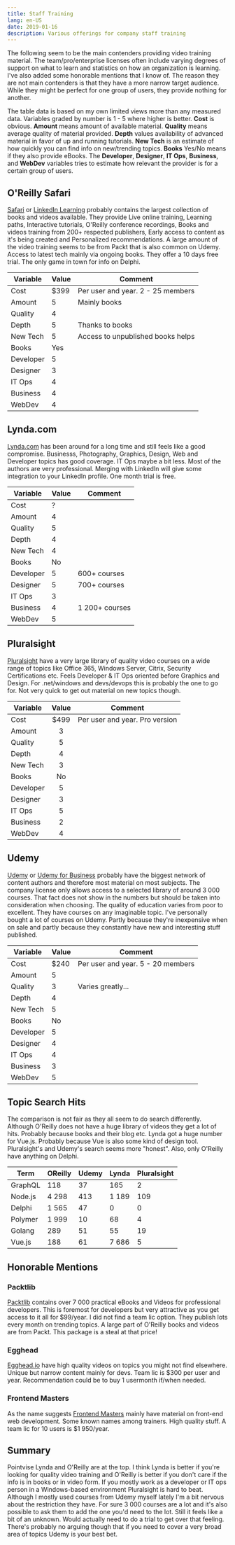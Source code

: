 ```yaml
---
title: Staff Training
lang: en-US
date: 2019-01-16
description: Various offerings for company staff training
---
```


The following seem to be the main contenders providing video training material. The team/pro/enterprise licenses often include varying degrees of support on what to learn and statistics on how an organization is learning. I've also added some honorable mentions that I know of. The reason they are not main contenders is that they have a more narrow target audience. While they might be perfect for one group of users, they provide nothing for another.

The table data is based on my own limited views more than any measured data. Variables graded by number is 1 - 5 where higher is better. **Cost** is obvious. **Amount** means amount of available material. **Quality** means average quality of material provided. **Depth** values availability of advanced material in favor of up and running tutorials. **New Tech** is an estimate of how quickly you can find info on new/trending topics. **Books** Yes/No means if they also provide eBooks. The **Developer**, **Designer**, **IT Ops**, **Business**, and **WebDev** variables tries to estimate how relevant the provider is for a certain group of users.

## O'Reilly Safari

[Safari](https://www.safaribooksonline.com) or [LinkedIn Learning](https://www.oreilly.com/online-learning/index.html) probably contains the largest collection of books and videos available. They provide Live online training, Learning paths, Interactive tutorials, O'Reilly conference recordings, Books and videos training from 200+ respected publishers, Early access to content as it's being created and Personalized recommendations. A large amount of the video training seems to be from Packt that is also common on Udemy. Access to latest tech mainly via ongoing books. They offer a 10 days free trial. The only game in town for info on Delphi.

| Variable    | Value | Comment                           |
|-------------|-------|-----------------------------------|
| Cost        |  $399 | Per user and year. 2 - 25 members |
| Amount      |     5 | Mainly books                      |
| Quality     |     4 |                                   |
| Depth       |     5 | Thanks to books                   |
| New Tech    |     5 | Access to unpublished books helps |
| Books       |   Yes |                                   |
| Developer   |     5 |                                   |
| Designer    |     3 |                                   |
| IT Ops      |     4 |                                   |
| Business    |     4 |                                   |
| WebDev      |     4 |                                   |


## Lynda.com

[Lynda.com](https://www.lynda.com/) has been around for a long time and still feels like a good compromise. Businesss, Photography, Graphics, Design, Web and Developer topics has good coverage. IT Ops maybe a bit less. Most of the authors are very professional. Merging with LinkedIn will give some integration to your LinkedIn profile. One month trial is free.

| Variable    | Value | Comment                           |
|-------------|-------|-----------------------------------|
| Cost        |     ? |                                   |
| Amount      |     4 |                                   |
| Quality     |     5 |                                   |
| Depth       |     4 |                                   |
| New Tech    |     4 |                                   |
| Books       |   No  |                                   |
| Developer   |     5 | 600+ courses                      |
| Designer    |     5 | 700+ courses                      |
| IT Ops      |     3 |                                   |
| Business    |     4 | 1 200+ courses                    |
| WebDev      |     5 |                                   |

## Pluralsight

[Pluralsight](https://www.pluralsight.com/business/teams) have a very large library of quality video courses on a wide range of topics like Office 365, Windows Server, Citrix, Security Certifications etc. Feels Developer & IT Ops oriented before Graphics and Design. For .net/windows and devs/devops this is probably the one to go for. Not very quick to get out material on new topics though.

| Variable    | Value | Comment                           |
|-------------|:-----:|-----------------------------------|
| Cost        | $499  | Per user and year. Pro version    |
| Amount      |    3  |                                   |
| Quality     |    5  |                                   |
| Depth       |    4  |                                   |
| New Tech    |    3  |                                   |
| Books       |   No  |                                   |
| Developer   |    5  |                                   |
| Designer    |    3  |                                   |
| IT Ops      |    5  |                                   |
| Business    |    2  |                                   |
| WebDev      |    4  |                                   |

## Udemy

[Udemy](https://www.udemy.com/) or [Udemy for Business](https://business.udemy.com/) probably have the biggest network of content authors and therefore most material on most subjects. The company license only allows access to a selected library of around 3 000 courses. That fact does not show in the numbers but should be taken into consideration when choosing. The quality of education varies from poor to excellent. They have courses on any imaginable topic. I've personally bought a lot of courses on Udemy. Partly because they're inexpensive when on sale and partly because they constantly have new and interesting stuff published.

| Variable    | Value | Comment                           |
|-------------|-------|-----------------------------------|
| Cost        |  $240 | Per user and year. 5 - 20 members |
| Amount      |     5 |                                   |
| Quality     |     3 | Varies greatly...                 |
| Depth       |     4 |                                   |
| New Tech    |     5 |                                   |
| Books       |   No  |                                   |
| Developer   |     5 |                                   |
| Designer    |     4 |                                   |
| IT Ops      |     4 |                                   |
| Business    |     3 |                                   |
| WebDev      |     5 |                                   |

## Topic Search Hits

The comparison is not fair as they all seem to do search differently. Although O'Reilly does not have a huge library of videos they get a lot of hits. Probably because books and their blog etc. Lynda got a huge number for Vue.js. Probably because Vue is also some kind of design tool. Pluralsight's and Udemy's search seems more "honest". Also, only O'Reilly have anything on Delphi.

| Term     |OReilly | Udemy | Lynda | Pluralsight |
|----------|--------|-------|-------|-------------|
| GraphQL  |   118  |   37  |   165 |           2 |
| Node.js  | 4 298  |  413  | 1 189 |         109 |
| Delphi   | 1 565  |   47  |     0 |           0 |
| Polymer  | 1 999  |   10  |    68 |           4 |
| Golang   |   289  |   51  |    55 |          19 |
| Vue.js   |   188  |   61  | 7 686 |           5 |


## Honorable Mentions

### Packtlib

[Packtlib](https://subscription.packtpub.com) contains over 7 000 practical eBooks and Videos for professional developers. This is foremost for developers but very attractive as you get access to it all for $99/year. I did not find a team lic option. They publish lots every month on trending topics. A large part of O'Reilly books and videos are from Packt. This package is a steal at that price!

### Egghead

[Egghead.io](https://egghead.io/) have high quality videos on topics you might not find elsewhere. Unique but narrow content mainly for devs. Team lic is $300 per user and year. Recommendation could be to buy 1 usermonth if/when needed.

### Frontend Masters

As the name suggests [Frontend Masters](https://frontendmasters.com) mainly have material on front-end web development. Some known names among trainers. High quality stuff. A team lic for 10 users is $1 950/year.


## Summary

Pointvise Lynda and O'Reilly are at the top. I think Lynda is better if you're looking for quality video training and O'Reilly is better if you don't care if the info is in books or in video form. If you mostly work as a developer or IT ops person in a Windows-based environment Pluralsight is hard to beat. Although I mostly used courses from Udemy myself lately I'm a bit nervous about the restriction they have. For sure 3 000 courses are a lot and it's also possible to ask them to add the one you'd need to the lot. Still it feels like a bit of an unknown. Would actually need to do a trial to get over that feeling. There's probably no arguing though that if you need to cover a very broad area of topics Udemy is your best bet.


